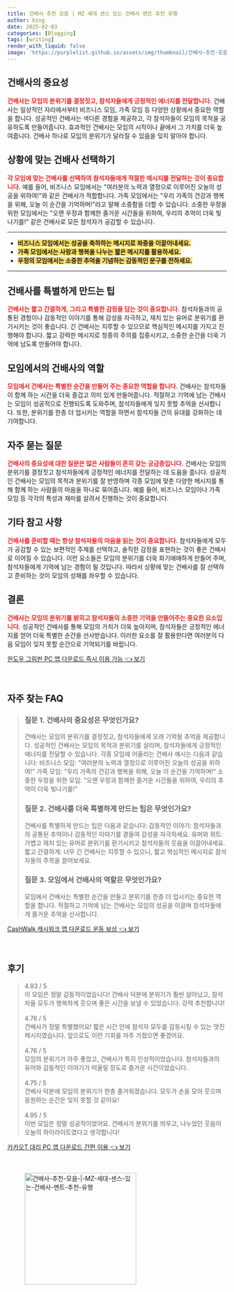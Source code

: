 ```yaml
---
title: 건배사 추천 모음 | MZ 세대 센스 있는 건배사 멘트 추천 유행
author: bing
date: 2025-02-03
categories: [Blogging]
tags: [writing]
render_with_liquid: false
image: 'https://purplelist.github.io/assets/img/thumbnail/건배사-추천-모음-|-MZ-세대-센스-있는-건배사-멘트-추천-유행.webp'
---
```



<h2 id='건배사의 중요성'>건배사의 중요성</h2>

<p><b><span style="color: #ee2323;">건배사는 모임의 분위기를 결정짓고, 참석자들에게 긍정적인 에너지를 전달합니다.</span></b> 건배사는 일상적인 자리에서부터 비즈니스 모임, 가족 모임 등 다양한 상황에서 중요한 역할을 합니다. 성공적인 건배사는 색다른 경험을 제공하고, 각 참석자들이 모임의 목적을 공유하도록 만들어줍니다. 효과적인 건배사는 모임의 시작이나 끝에서 그 가치를 더욱 높여줍니다. 건배사 하나로 모임의 분위기가 달라질 수 있음을 잊지 말아야 합니다.</p>

<h2 id='상황에 맞는 건배사 선택하기'>상황에 맞는 건배사 선택하기</h2>

<p><b><span style="color: #ee2323;">각 모임에 맞는 건배사를 선택하여 참석자들에게 적절한 메시지를 전달하는 것이 중요합니다.</span></b> 예를 들어, 비즈니스 모임에서는 "여러분의 노력과 열정으로 이루어진 오늘의 성공을 위하여!"와 같은 건배사가 적합합니다. 가족 모임에서는 "우리 가족의 건강과 행복을 위해, 오늘 이 순간을 기억하며!"라고 말해 소중함을 더할 수 있습니다. 소중한 우정을 위한 모임에서는 "오랜 우정과 함께한 즐거운 시간들을 위하여, 우리의 추억이 더욱 빛나기를!" 같은 건배사로 모든 참석자가 공감할 수 있습니다.</p>

<hr />

<ul>
    <li><b><span style="background-color: #ffe066;">비즈니스 모임에서는 성공을 축하하는 메시지로 좌중을 이끌어내세요.</span></b></li>
    <li><b><span style="background-color: #ffe066;">가족 모임에서는 사랑과 행복을 나누는 짧은 메시지를 활용하세요.</span></b></li>
    <li><b><span style="background-color: #ffe066;">우정의 모임에서는 소중한 추억을 기념하는 감동적인 문구를 전하세요.</span></b></li>
</ul>

<hr />

<h2 id='건배사를 특별하게 만드는 팁'>건배사를 특별하게 만드는 팁</h2>

<p><b><span style="color: #ee2323;">건배사는 짧고 간결하게, 그리고 특별한 감정을 담는 것이 중요합니다.</span></b> 참석자들과의 공통된 경험이나 감동적인 이야기를 통해 감성을 자극하고, 재치 있는 유머로 분위기를 환기시키는 것이 좋습니다. 긴 건배사는 지루할 수 있으므로 핵심적인 메시지를 가지고 진행해야 합니다. 짧고 강력한 메시지로 청중의 주의를 집중시키고, 소중한 순간을 더욱 기억에 남도록 만들어야 합니다.</p>

<h2 id='모임에서의 건배사의 역할'>모임에서의 건배사의 역할</h2>

<p><b><span style="color: #ee2323;">모임에서 건배사는 특별한 순간을 만들어 주는 중요한 역할을 합니다.</span></b> 건배사는 참석자들이 함께 하는 시간을 더욱 즐겁고 의미 있게 만들어줍니다. 적절하고 기억에 남는 건배사는 모임이 성공적으로 진행되도록 도와주며, 참석자들에게 잊지 못할 추억을 선사합니다. 또한, 분위기를 한층 더 업시키는 역할을 하면서 참석자들 간의 유대를 강화하는 데 기여합니다.</p>

<h2 id='자주 묻는 질문'>자주 묻는 질문</h2>

<p><b><span style="color: #ee2323;">건배사의 중요성에 대한 질문은 많은 사람들이 흔히 갖는 궁금증입니다.</span></b> 건배사는 모임의 분위기를 결정짓고 참석자들에게 긍정적인 에너지를 전달하는 데 도움을 줍니다. 성공적인 건배사는 모임의 목적과 분위기를 잘 반영하며 각종 모임에 맞춘 다양한 메시지를 통해 함께 하는 사람들의 마음을 하나로 묶어줍니다. 예를 들어, 비즈니스 모임이나 가족 모임 등 각각의 특성과 재미를 살려서 진행하는 것이 중요합니다.</p>

<h2 id='기타 참고 사항'>기타 참고 사항</h2>

<p><b><span style="color: #ee2323;">건배사를 준비할 때는 항상 참석자들의 마음을 읽는 것이 중요합니다.</span></b> 참석자들에게 모두가 공감할 수 있는 보편적인 주제를 선택하고, 솔직한 감정을 표현하는 것이 좋은 건배사로 이어질 수 있습니다. 이런 요소들은 모임의 분위기를 더욱 화기애애하게 만들어 주며, 참석자들에게 기억에 남는 경험이 될 것입니다. 따라서 상황에 맞는 건배사를 잘 선택하고 준비하는 것이 모임의 성패를 좌우할 수 있습니다.</p>

<h2 id='결론'>결론</h2>

<p><b><span style="color: #ee2323;">건배사는 모임의 분위기를 밝히고 참석자들의 소중한 기억을 만들어주는 중요한 요소입니다.</span></b> 성공적인 건배사를 통해 모임의 가치가 더욱 높아지며, 참석자들은 긍정적인 에너지를 얻어 더욱 특별한 순간을 선사받습니다. 이러한 요소를 잘 활용한다면 여러분의 다음 모임이 잊지 못할 순간으로 기억되기를 바랍니다.</p>


<p><a class="click-button" title="윈도우 그림판 PC 앱 다운로드 즉시 이용 가능" href="https://purplelist.github.io/posts/%EC%9C%88%EB%8F%84%EC%9A%B0-%EA%B7%B8%EB%A6%BC%ED%8C%90-PC-%EC%95%B1-%EB%8B%A4%EC%9A%B4%EB%A1%9C%EB%93%9C-%EC%A6%89%EC%8B%9C-%EC%9D%B4%EC%9A%A9-%EA%B0%80%EB%8A%A5/" rel="dofollow">윈도우 그림판 PC 앱 다운로드 즉시 이용 가능 👈 보기</a></p><br>
<h2 id='자주_찾는_FAQ'>자주 찾는 FAQ</h2>
<div itemscope="" itemtype="https://schema.org/FAQPage"> 
<blockquote> 
<div itemscope="" itemprop="mainEntity" itemtype="https://schema.org/Question"> 
<h3 itemprop="name">질문 1. 건배사의 중요성은 무엇인가요?</h3> 
<div itemscope="" itemprop="acceptedAnswer" itemtype="https://schema.org/Answer"> 
<span itemprop="text"> 
<p>건배사는 모임의 분위기를 결정짓고, 참석자들에게 오래 기억될 추억을 제공합니다. 성공적인 건배사는 모임의 목적과 분위기를 살리며, 참석자들에게 긍정적인 에너지를 전달할 수 있습니다. 각종 모임에 어울리는 건배사 예시는 다음과 같습니다: 비즈니스 모임: "여러분의 노력과 열정으로 이루어진 오늘의 성공을 위하여!" 가족 모임: "우리 가족의 건강과 행복을 위해, 오늘 이 순간을 기억하며!" 소중한 우정을 위한 모임: "오랜 우정과 함께한 즐거운 시간들을 위하여, 우리의 추억이 더욱 빛나기를!"</p> 
</span> 
</div> 
</div> 
<div itemscope="" itemprop="mainEntity" itemtype="https://schema.org/Question"> 
<h3 itemprop="name">질문 2. 건배사를 더욱 특별하게 만드는 팁은 무엇인가요?</h3> 
<div itemscope="" itemprop="acceptedAnswer" itemtype="https://schema.org/Answer"> 
<span itemprop="text"> 
<p>건배사를 특별하게 만드는 팁은 다음과 같습니다: 감동적인 이야기: 참석자들과의 공통된 추억이나 감동적인 이야기를 곁들여 감성을 자극하세요. 유머와 위트: 가볍고 재치 있는 유머로 분위기를 환기시키고 참석자들의 웃음을 이끌어내세요. 짧고 간결하게: 너무 긴 건배사는 지루할 수 있으니, 짧고 핵심적인 메시지로 참석자들의 주목을 끌어보세요.</p> 
</span> 
</div> 
</div> 
<div itemscope="" itemprop="mainEntity" itemtype="https://schema.org/Question"> 
<h3 itemprop="name">질문 3. 모임에서 건배사의 역할은 무엇인가요?</h3> 
<div itemscope="" itemprop="acceptedAnswer" itemtype="https://schema.org/Answer"> 
<span itemprop="text"> 
<p>모임에서 건배사는 특별한 순간을 만들고 분위기를 한층 더 업시키는 중요한 역할을 합니다. 적절하고 기억에 남는 건배사는 모임의 성공을 이끌며 참석자들에게 즐거운 추억을 선사합니다.</p> 
</span> 
</div> 
</div> 
</blockquote> 
</div>
<p><a class="click-button" title="CashWalk 캐시워크 앱 다운로드 운동 보상" href="https://purplelist.github.io/posts/CashWalk-%EC%BA%90%EC%8B%9C%EC%9B%8C%ED%81%AC-%EC%95%B1-%EB%8B%A4%EC%9A%B4%EB%A1%9C%EB%93%9C-%EC%9A%B4%EB%8F%99-%EB%B3%B4%EC%83%81/" rel="dofollow">CashWalk 캐시워크 앱 다운로드 운동 보상 👈 보기</a></p><br>
<h2 id='후기'>후기</h2>
<div itemscope itemtype="https://schema.org/Product">
  <blockquote>
  <div itemprop="review" itemscope itemtype="https://schema.org/Review">
      <div itemprop="reviewRating" itemscope itemtype="https://schema.org/Rating"> <span itemprop="ratingValue">4.93</span> / <span itemprop="bestRating">5</span> </div>
      <span itemprop="reviewBody">이 모임은 정말 감동적이었습니다! 건배사 덕분에 분위기가 훨씬 살아났고, 참석자들 모두가 행복하게 웃으며 좋은 시간을 보낼 수 있었습니다. 강력 추천합니다!</span>
  </div>
  <br>
  <div itemprop="review" itemscope itemtype="https://schema.org/Review">
      <div itemprop="reviewRating" itemscope itemtype="https://schema.org/Rating"> <span itemprop="ratingValue">4.76</span> / <span itemprop="bestRating">5</span> </div>
      <span itemprop="reviewBody">건배사가 정말 특별했어요! 짧은 시간 안에 참석자 모두를 감동시킬 수 있는 멋진 메시지였습니다. 앞으로도 이런 기회를 자주 가졌으면 좋겠어요.</span>
  </div>
  <br>
  <div itemprop="review" itemscope itemtype="https://schema.org/Review">
      <div itemprop="reviewRating" itemscope itemtype="https://schema.org/Rating"> <span itemprop="ratingValue">4.76</span> / <span itemprop="bestRating">5</span> </div>
      <span itemprop="reviewBody">모임의 분위기가 아주 좋았고, 건배사가 특히 인상적이었습니다. 참석자들과의 유머와 감동적인 이야기가 떠올릴 정도로 즐거운 시간이었습니다.</span>
  </div>
  <br>
  <div itemprop="review" itemscope itemtype="https://schema.org/Review">
      <div itemprop="reviewRating" itemscope itemtype="https://schema.org/Rating"> <span itemprop="ratingValue">4.75</span> / <span itemprop="bestRating">5</span> </div>
      <span itemprop="reviewBody">건배사 덕분에 모임의 분위기가 한층 즐거워졌습니다. 모두가 손을 모아 웃으며 응원하는 순간은 잊지 못할 것 같아요!</span>
  </div>
  <br>
  <div itemprop="review" itemscope itemtype="https://schema.org/Review">
      <div itemprop="reviewRating" itemscope itemtype="https://schema.org/Rating"> <span itemprop="ratingValue">4.95</span> / <span itemprop="bestRating">5</span> </div>
      <span itemprop="reviewBody">이번 모임은 정말 성공적이었어요. 건배사가 분위기를 띄우고, 나누었던 웃음이 오늘의 하이라이트였다고 생각합니다!</span>
  </div>
  </blockquote>
</div>
<p><a class="click-button" title="카카오T 대리 PC 앱 다운로드 간편 이용" href="https://purplelist.github.io/posts/%EC%B9%B4%EC%B9%B4%EC%98%A4T-%EB%8C%80%EB%A6%AC-PC-%EC%95%B1-%EB%8B%A4%EC%9A%B4%EB%A1%9C%EB%93%9C-%EA%B0%84%ED%8E%B8-%EC%9D%B4%EC%9A%A9/" rel="dofollow">카카오T 대리 PC 앱 다운로드 간편 이용 👈 보기</a></p><br>
<figure class="image"><img src="https://purplelist.github.io/assets/img/thumbnail/건배사-추천-모음-|-MZ-세대-센스-있는-건배사-멘트-추천-유행.webp" alt="건배사-추천-모음-|-MZ-세대-센스-있는-건배사-멘트-추천-유행" width="256" height="256"></figure>